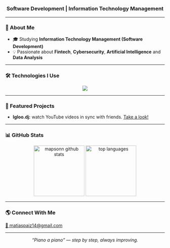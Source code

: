 <h1 align="center"Mapsonn)</h1>
<h3 align="center">Software Development | Information Technology Management</h3>

---

### 🧠 About Me
- 🎓 Studying **Information Technology Management (Software Development)**  
- 💡 Passionate about **Fintech**, **Cybersecurity**, **Artificial Intelligence** and **Data Analysis**  

---
### 🛠️ Technologies I Use

<p align="center">
    <a href="https://skillicons.dev">
        <img src="https://skillicons.dev/icons?i=python,pytorch,java,js,html,css,nodejs,aws,mongodb,mysql" />
    </a>
</p>


---

### 🚀 Featured Projects

* **Igloo.dj:** watch YouTube videos in sync with friends.
    [Take a look!](https://github.com/Mapsonn/Igloo.DJ)

---

### 📊 GitHub Stats

<p align="center">
  <img src="https://github-readme-stats.vercel.app/api?username=mapsonn&show_icons=true&theme=tokyonight" alt="mapsonn github stats" height="160"/>
  <img src="https://github-readme-stats.vercel.app/api/top-langs/?username=mapsonn&layout=compact&theme=tokyonight" alt="top languages" height="160"/>
</p>

---

### 🌎 Connect With Me
<a href="mailto:matiaspaiz14@gmail.com">
  📧 matiaspaiz14@gmail.com
</a>

---

<p align="center">
  <i>“Piano a piano” — step by step, always improving.</i>
</p>
